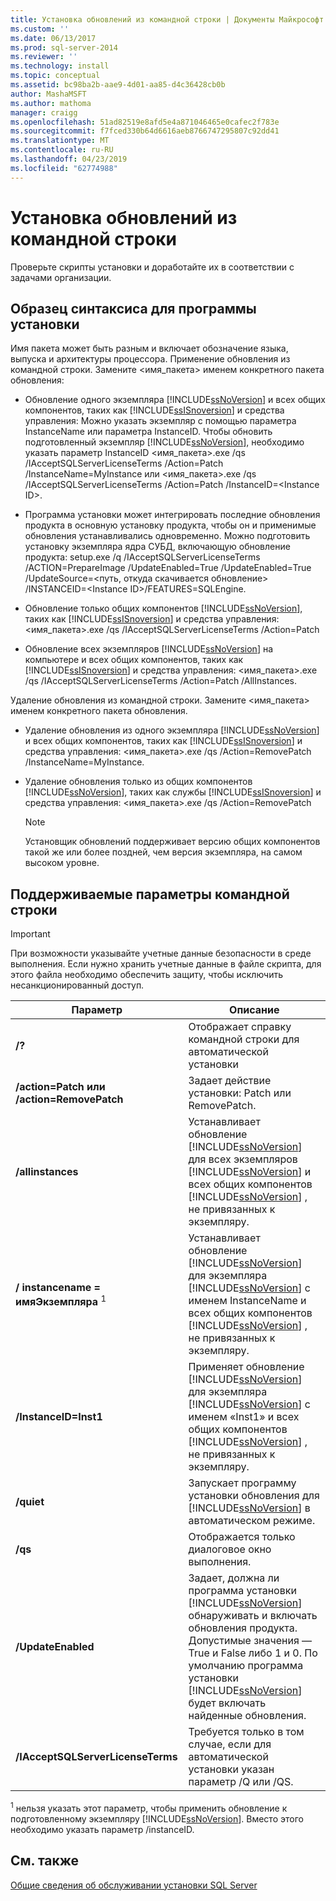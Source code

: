 ```yaml
---
title: Установка обновлений из командной строки | Документы Майкрософт
ms.custom: ''
ms.date: 06/13/2017
ms.prod: sql-server-2014
ms.reviewer: ''
ms.technology: install
ms.topic: conceptual
ms.assetid: bc98ba2b-aae9-4d01-aa85-d4c36428cb0b
author: MashaMSFT
ms.author: mathoma
manager: craigg
ms.openlocfilehash: 51ad82519e8afd5e4a871046465e0cafec2f783e
ms.sourcegitcommit: f7fced330b64d6616aeb8766747295807c92dd41
ms.translationtype: MT
ms.contentlocale: ru-RU
ms.lasthandoff: 04/23/2019
ms.locfileid: "62774988"
---
```

# <a name="installing-updates-from-the-command-prompt"></a>Установка обновлений из командной строки
  Проверьте скрипты установки и доработайте их в соответствии с задачами организации.  
  
## <a name="sample-syntax-for-installation"></a>Образец синтаксиса для программы установки  
 Имя пакета может быть разным и включает обозначение языка, выпуска и архитектуры процессора. Применение обновления из командной строки. Замените <имя_пакета> именем конкретного пакета обновления:  
  
-   Обновление одного экземпляра [!INCLUDE[ssNoVersion](../../includes/ssnoversion-md.md)] и всех общих компонентов, таких как [!INCLUDE[ssISnoversion](../../includes/ssisnoversion-md.md)] и средства управления: Можно указать экземпляр с помощью параметра InstanceName или параметра InstanceID. Чтобы обновить подготовленный экземпляр [!INCLUDE[ssNoVersion](../../includes/ssnoversion-md.md)], необходимо указать параметр InstanceID <имя_пакета>.exe /qs /IAcceptSQLServerLicenseTerms /Action=Patch /InstanceName=MyInstance или <имя_пакета>.exe /qs /IAcceptSQLServerLicenseTerms /Action=Patch /InstanceID=\<Instance ID>.  
  
-   Программа установки может интегрировать последние обновления продукта в основную установку продукта, чтобы он и применимые обновления устанавливались одновременно. Можно подготовить установку экземпляра ядра СУБД, включающую обновление продукта: setup.exe /q /IAcceptSQLServerLicenseTerms /ACTION=PrepareImage /UpdateEnabled=True /UpdateEnabled=True /UpdateSource=\<путь, откуда скачивается обновление> /INSTANCEID=\<Instance ID>/FEATURES=SQLEngine.  
  
-   Обновление только общих компонентов [!INCLUDE[ssNoVersion](../../includes/ssnoversion-md.md)], таких как [!INCLUDE[ssISnoversion](../../includes/ssisnoversion-md.md)] и средства управления: <имя_пакета>.exe /qs /IAcceptSQLServerLicenseTerms /Action=Patch  
  
-   Обновление всех экземпляров [!INCLUDE[ssNoVersion](../../includes/ssnoversion-md.md)] на компьютере и всех общих компонентов, таких как [!INCLUDE[ssISnoversion](../../includes/ssisnoversion-md.md)] и средства управления: <имя_пакета>.exe /qs /IAcceptSQLServerLicenseTerms /Action=Patch /AllInstances.  
  
 Удаление обновления из командной строки. Замените <имя_пакета> именем конкретного пакета обновления.  
  
-   Удаление обновления из одного экземпляра [!INCLUDE[ssNoVersion](../../includes/ssnoversion-md.md)] и всех общих компонентов, таких как [!INCLUDE[ssISnoversion](../../includes/ssisnoversion-md.md)] и средства управления: <имя_пакета>.exe /qs /Action=RemovePatch /InstanceName=MyInstance.  
  
-   Удаление обновления только из общих компонентов [!INCLUDE[ssNoVersion](../../includes/ssnoversion-md.md)], таких как службы [!INCLUDE[ssISnoversion](../../includes/ssisnoversion-md.md)] и средства управления: <имя_пакета>.exe /qs /Action=RemovePatch  
  
    > [!NOTE]  
    >  Установщик обновлений поддерживает версию общих компонентов такой же или более поздней, чем версия экземпляра, на самом высоком уровне.  
  
## <a name="supported-command-prompt-parameters"></a>Поддерживаемые параметры командной строки  
  
> [!IMPORTANT]  
>  При возможности указывайте учетные данные безопасности в среде выполнения. Если нужно хранить учетные данные в файле скрипта, для этого файла необходимо обеспечить защиту, чтобы исключить несанкционированный доступ.  
  
|Параметр|Описание|  
|------------|-----------------|  
|**/?**|Отображает справку командной строки для автоматической установки|  
|**/action=Patch или /action=RemovePatch**|Задает действие установки: Patch или RemovePatch.|  
|**/allinstances**|Устанавливает обновление [!INCLUDE[ssNoVersion](../../includes/ssnoversion-md.md)] для всех экземпляров [!INCLUDE[ssNoVersion](../../includes/ssnoversion-md.md)] и всех общих компонентов [!INCLUDE[ssNoVersion](../../includes/ssnoversion-md.md)] , не привязанных к экземпляру.|  
|**/ instancename = имяЭкземпляра** <sup>1</sup>|Устанавливает обновление [!INCLUDE[ssNoVersion](../../includes/ssnoversion-md.md)] для экземпляра [!INCLUDE[ssNoVersion](../../includes/ssnoversion-md.md)] с именем InstanceName и всех общих компонентов [!INCLUDE[ssNoVersion](../../includes/ssnoversion-md.md)] , не привязанных к экземпляру.|  
|**/InstanceID=Inst1**|Применяет обновление [!INCLUDE[ssNoVersion](../../includes/ssnoversion-md.md)] для экземпляра [!INCLUDE[ssNoVersion](../../includes/ssnoversion-md.md)] с именем «Inst1» и всех общих компонентов [!INCLUDE[ssNoVersion](../../includes/ssnoversion-md.md)] , не привязанных к экземпляру.|  
|**/quiet**|Запускает программу установки обновления для [!INCLUDE[ssNoVersion](../../includes/ssnoversion-md.md)] в автоматическом режиме.|  
|**/qs**|Отображается только диалоговое окно выполнения.|  
|**/UpdateEnabled**|Задает, должна ли программа установки [!INCLUDE[ssNoVersion](../../includes/ssnoversion-md.md)] обнаруживать и включать обновления продукта. Допустимые значения — True и False либо 1 и 0. По умолчанию программа установки [!INCLUDE[ssNoVersion](../../includes/ssnoversion-md.md)] будет включать найденные обновления.|  
|**/IAcceptSQLServerLicenseTerms**|Требуется только в том случае, если для автоматической установки указан параметр /Q или /QS.|  
  
 <sup>1</sup> нельзя указать этот параметр, чтобы применить обновление к подготовленному экземпляру [!INCLUDE[ssNoVersion](../../includes/ssnoversion-md.md)]. Вместо этого необходимо указать параметр /instanceID.  
  
## <a name="see-also"></a>См. также  
 [Общие сведения об обслуживании установки SQL Server](../../sql-server/install/overview-of-sql-server-servicing-installation.md)  
  
  
